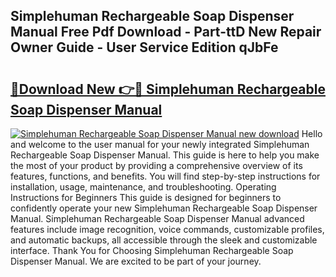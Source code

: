 ## Simplehuman Rechargeable Soap Dispenser Manual Free Pdf Download - Part-ttD New Repair Owner Guide - User Service Edition qJbFe

# <h2><a href="http://bc27470.oget.top/?id=Simplehuman+Rechargeable+Soap+Dispenser+Manual">🔗Download New 👉🔴 Simplehuman Rechargeable Soap Dispenser Manual</a></h2>

[![Simplehuman Rechargeable Soap Dispenser Manual new download](https://i.imgur.com/5g1atiW.png)](http://bc27470.oget.top/?id=Simplehuman+Rechargeable+Soap+Dispenser+Manual)
Hello and welcome to the user manual for your newly integrated Simplehuman Rechargeable Soap Dispenser Manual. This guide is here to help you make the most of your product by providing a comprehensive overview of its features, functions, and benefits. You will find step-by-step instructions for installation, usage, maintenance, and troubleshooting. Operating Instructions for Beginners This guide is designed for beginners to confidently operate your new Simplehuman Rechargeable Soap Dispenser Manual. Simplehuman Rechargeable Soap Dispenser Manual advanced features include image recognition, voice commands, customizable profiles, and automatic backups, all accessible through the sleek and customizable interface. Thank You for Choosing Simplehuman Rechargeable Soap Dispenser Manual. We are excited to be part of your journey.
